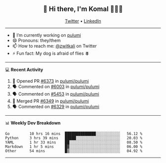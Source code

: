 <h2 align="center"> 👋 Hi there, I'm Komal 🧑🏾‍💻 </h2>
<p align="center">
    <a href="https://twitter.com/zwitkali">Twitter</a> •
    <a href="https://www.linkedin.com/in/komal-ali/">LinkedIn</a>
</p>

--------

- 🔭 I’m currently working on [pulumi](https://github.com/pulumi/pulumi)
- 😄 Pronouns: they/them
- 📫 How to reach me: [@zwitkali](https://twitter.com/zwitkali) on Twitter
- ⚡ Fun fact: My dog is afraid of flies 🪰

--------
💻 **Recent Activity**

<!--START_SECTION:activity-->
1. 💪 Opened PR [#6373](https://github.com/pulumi/pulumi/pull/6373) in [pulumi/pulumi](https://github.com/pulumi/pulumi)
2. 🗣 Commented on [#6003](https://github.com/pulumi/pulumi/issues/6003) in [pulumi/pulumi](https://github.com/pulumi/pulumi)
3. 🗣 Commented on [#5453](https://github.com/pulumi/pulumi/issues/5453) in [pulumi/pulumi](https://github.com/pulumi/pulumi)
4. 🎉 Merged PR [#6349](https://github.com/pulumi/pulumi/pull/6349) in [pulumi/pulumi](https://github.com/pulumi/pulumi)
5. 🗣 Commented on [#6329](https://github.com/pulumi/pulumi/issues/6329) in [pulumi/pulumi](https://github.com/pulumi/pulumi)
<!--END_SECTION:activity-->

--------

📊 **Weekly Dev Breakdown**
<!--START_SECTION:waka-->
```text
Go         10 hrs 16 mins  ██████████████░░░░░░░░░░░   56.12 % 
Python     3 hrs 39 mins   █████░░░░░░░░░░░░░░░░░░░░   20.03 % 
YAML       1 hr 33 mins    ██░░░░░░░░░░░░░░░░░░░░░░░   08.50 % 
Markdown   1 hr 5 mins     █▓░░░░░░░░░░░░░░░░░░░░░░░   06.00 % 
Other      54 mins         █▒░░░░░░░░░░░░░░░░░░░░░░░   04.92 % 
```
<!--END_SECTION:waka-->

--------